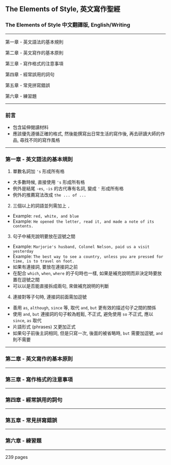 ## The Elements of Style, 英文寫作聖經

### The Elements of Style 中文翻譯版, English/Writing

---

第一章 - 英文語法的基本規則

第二章 - 英文寫作的基本原則

第三章 - 寫作格式的注意事項

第四章 - 經常誤用的詞句

第五章 - 常見拼寫錯誤

第六章 - 練習題

---

### 前言

- 包含延伸閱讀材料
- 應該優先遵循正確的格式, 然後能撰寫出日常生活的寫作後, 再去研讀大師的作品, 尋找不同的寫作風格

---

### 第一章 - 英文語法的基本規則

1. 單數名詞加 `'s` 形成所有格

- 大多數時候, 直接使用 `'s` 形成所有格
- 例外是結尾 `-es`, `-is` 的古代專有名詞, 變成 `'` 形成所有格
- 例外的推薦寫法改成 `the ... of ...`

2. 三個以上的詞語並列需加上 `,`

- Example: `red, white, and blue`
- Example: `He opened the letter, read it, and made a note of its contents.`

3. 句子中補充說明要放在逗號之間

- Example: `Marjorie's husband, Colonel Nelson, paid us a visit yesterday`
- Example: `The best way to see a country, unless you are pressed for time, is to travel on foot.`
- 如果有連接詞, 要放在連接詞之前
- 在配合 `which`, `when`, `where` 的子句時也一樣, 如果是補充說明而非決定時要放置在逗號之間
- 可以以是否能直接拆成兩句, 來做補充說明的判斷

4. 連接對等子句時, 連接詞前面需加逗號

- 善用 `as`, `although`, `since` 等, 取代 `and`, `but` 更有效的描述句子之間的關係
- 使用 `and`, `but` 連接詞的句子較為輕鬆, 不正式, 避免使用 `so` 不正式, 應以 `since`, `as` 取代
- 片語形式 (phrases) 又更加正式
- 如果句子前後主詞相同, 但是只寫一次, 後面的被省略時, `but` 需要加逗號, `and` 則不需要

---

### 第二章 - 英文寫作的基本原則

---

### 第三章 - 寫作格式的注意事項

---

### 第四章 - 經常誤用的詞句

---

### 第五章 - 常見拼寫錯誤

---

### 第六章 - 練習題

---

239 pages
